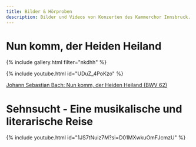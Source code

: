 ```yaml
---
title: Bilder & Hörproben
description: Bilder und Videos von Konzerten des Kammerchor Innsbruck.
---
```


# Nun komm, der Heiden Heiland

{% include gallery.html filter="nkdhh" %}

{% include youtube.html id="UDuZ_4PoKzo" %}

[Johann Sebastian Bach: Nun komm, der Heiden Heiland (BWV 62)](https://www.youtube.com/watch?v=oStF6d-TX_U)

# Sehnsucht - Eine musikalische und literarische Reise

{% include youtube.html id="1JS7tNuiz7M?si=D01MXwkuOmFJcmzU" %}
